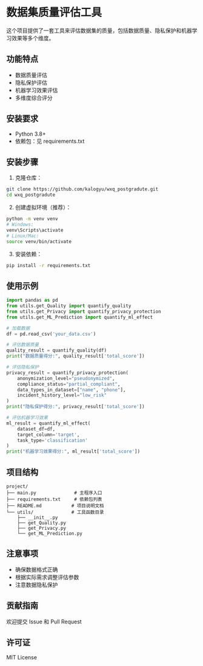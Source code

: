 # 数据集质量评估工具

这个项目提供了一套工具来评估数据集的质量，包括数据质量、隐私保护和机器学习效果等多个维度。

## 功能特点

- 数据质量评估
- 隐私保护评估
- 机器学习效果评估
- 多维度综合评分

## 安装要求

- Python 3.8+
- 依赖包：见 requirements.txt

## 安装步骤

1. 克隆仓库：
```bash
git clone https://github.com/kalogyu/wxq_postgradute.git
cd wxq_postgradute
```

2. 创建虚拟环境（推荐）：
```bash
python -m venv venv
# Windows:
venv\Scripts\activate
# Linux/Mac:
source venv/bin/activate
```

3. 安装依赖：
```bash
pip install -r requirements.txt
```

## 使用示例

```python
import pandas as pd
from utils.get_Quality import quantify_quality
from utils.get_Privacy import quantify_privacy_protection
from utils.get_ML_Prediction import quantify_ml_effect

# 加载数据
df = pd.read_csv('your_data.csv')

# 评估数据质量
quality_result = quantify_quality(df)
print("数据质量得分:", quality_result['total_score'])

# 评估隐私保护
privacy_result = quantify_privacy_protection(
    anonymization_level="pseudonymized",
    compliance_status="partial_compliant",
    data_types_in_dataset=["name", "phone"],
    incident_history_level="low_risk"
)
print("隐私保护得分:", privacy_result['total_score'])

# 评估机器学习效果
ml_result = quantify_ml_effect(
    dataset_df=df,
    target_column='target',
    task_type='classification'
)
print("机器学习效果得分:", ml_result['total_score'])
```

## 项目结构

```
project/
├── main.py              # 主程序入口
├── requirements.txt     # 依赖包列表
├── README.md           # 项目说明文档
└── utils/              # 工具函数目录
    ├── __init__.py
    ├── get_Quality.py
    ├── get_Privacy.py
    └── get_ML_Prediction.py
```

## 注意事项

- 确保数据格式正确
- 根据实际需求调整评估参数
- 注意数据隐私保护

## 贡献指南

欢迎提交 Issue 和 Pull Request

## 许可证

MIT License 